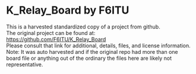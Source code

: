 
# K_Relay_Board by F6ITU  
This is a harvested standardized copy of a project from github.  
The original project can be found at:  
https://github.com/F6ITU/K_Relay_Board  
Please consult that link for additional, details, files, and license information.  
Note: It was auto harvested and if the original repo had more than one board file or anything out of the ordinary the files here are likely not representative.  
    